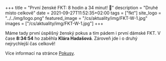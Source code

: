 +++
title = "První ženské FKT: 8 hodin a 34 minut! 🎉"
description = "Druhé místo celkově"
date = 2021-09-27T11:52:35+02:00
tags = ["fkt"]
site_logo = "../../img/logo.png"
featured_image = "/cs/aktuality/img/FKT-W-1.jpg"
images = ["/cs/aktuality/img/FKT-W-1.jpg"]
+++

Máme tady první úspěšný ženský pokus a tím pádem i první dámské FKT. V čase
**8:34:54** ho zaběhla **Klára Hadašová**. Zároveň jde i o druhý nejrychlejší
čas celkově!

Více informací na stránce [Pokusy](/pokusy).
